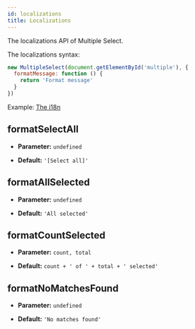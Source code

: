 ```yaml
---
id: localizations
title: Localizations
---
```


The localizations API of Multiple Select.

<div id="gg"></div>

The localizations syntax:

```js
new MultipleSelect(document.getElementById('multiple'), {
  formatMessage: function () {
    return 'Format message'
  }
})
```

Example: [The i18n](/examples#i18n.html)

## formatSelectAll

- **Parameter:** `undefined`

- **Default:** `'[Select all]'`

## formatAllSelected

- **Parameter:** `undefined`

- **Default:** `'All selected'`

## formatCountSelected

- **Parameter:** `count, total`

- **Default:** `count + ' of ' + total + ' selected'`

## formatNoMatchesFound

- **Parameter:** `undefined`

- **Default:** `'No matches found'`
